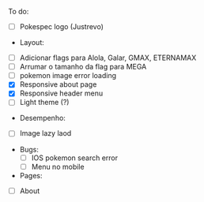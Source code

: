 To do:

  - [ ] Pokespec logo (Justrevo)

 - Layout:
  - [ ] Adicionar flags para Alola, Galar, GMAX, ETERNAMAX
  - [ ] Arrumar o tamanho da flag para MEGA
  - [ ] pokemon image error loading
  - [x] Responsive about page
  - [x] Responsive header menu
  - [ ] Light theme (?)

 - Desempenho:
  - [ ] Image lazy laod

 - Bugs:
    - [ ] IOS pokemon search error
    - [ ] Menu no mobile

 - Pages:
  - [ ] About